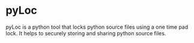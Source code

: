 # pyLoc
pyLoc is a python tool that locks python source files using a one time pad lock. It helps to securely storing and sharing python source files. 
